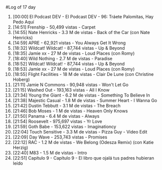 #Log of 17 day

1. [00:00] El Podcast DEV - El Podcast DEV - 96: Tráete Palomitas, Hay Pedo Aquí
1. [14:51] Frenship - 50,499 vistas - Carpet
1. [14:55] Nate Henricks - 3.3 M de vistas - Back of the Car (con Nate Henricks)
1. [14:59] APRE - 62,921 vistas - You Always Get It Wrong
1. [18:32] Wildcat! Wildcat! - 87,744 vistas - Up & Beyond
1. [18:35] Jamie xx - 27 M de vistas - Loud Places (con Romy)
1. [18:40] Wild Nothing - 2.7 M de vistas - Paradise
1. [18:52] Wildcat! Wildcat! - 87,744 vistas - Up & Beyond
1. [18:53] Jamie xx - 27 M de vistas - Loud Places (con Romy)
1. [18:55] Flight Facilities - 18 M de vistas - Clair De Lune (con Christine Hoberg)
1. [21:11] Jamie N Commons - 90,948 vistas - Won't Let Go
1. [21:15] Washed Out - 193,163 vistas - All I Know
1. [21:34] Young the Giant - 6.2 M de vistas - Something To Believe In
1. [21:38] Majestic Casual - 1.8 M de vistas - Summer Heart - I Wanna Go
1. [21:42] Dustin Tebbutt - 3.1 M de vistas - The Breach
1. [21:46] Bob Moses - 1 M de vistas - Heaven Only Knows
1. [21:50] Panama - 6.4 M de vistas - Always
1. [21:54] Roosevelt - 975,697 vistas - Yr Love
1. [21:59] Goth Babe - 153,622 vistas - Imaginationcy
1. [22:04] Touch Sensitive - 3.3 M de vistas - Pizza Guy - Video Edit
1. [22:09] Day Wave - 253,743 vistas - Promises
1. [22:12] RAC - 1.2 M de vistas - We Belong (Odesza Remix) (con Katie Herzig)
1. [22:40] M83 - 1.5 M de vistas - Intro
1. [22:51] Capítulo 9 - Capítulo 9 - El libro que ojalá tus padres hubieran leído
